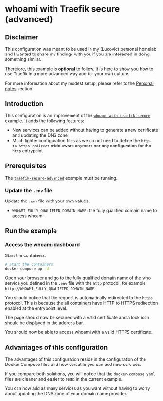 # whoami with Traefik secure (advanced)

## Disclaimer

This configuration was meant to be used in my (Ludovic) personal homelab and I
wanted to share my findings with you if you are interested in doing something
similar.

Therefore, this example is **optional** to follow. It is here to show you how to
use Traefik in a more advanced way and for your own culture.

For more information about my modest setup, please refer to the
[Personal notes](../traefik-secure-advanced/README.md#personal-notes) section.

## Introduction

This configuration is an improvement of the
[`whoami-with-traefik-secure`](../whoami-with-traefik-secure/README.md) example.
It adds the following features:

- New services can be added without having to generate a new certificate and
  updating the DNS zone
- Much lighter configuration files as we do not need to define the
  `http-to-https-redirect` middleware anymore nor any configuration for the
  `http` entrypoint

## Prerequisites

The [`traefik-secure-advanced`](../traefik-secure-advanced/README.md) example
must be running.

### Update the `.env` file

Update the `.env` file with your own values:

- `WHOAMI_FULLY_QUALIFIED_DOMAIN_NAME`: the fully qualified domain name to
  access whoami

## Run the example

### Access the whoami dashboard

Start the containers:

```sh
# Start the containers
docker-compose up -d
```

Open your browser and go to the fully qualified domain name of the who service
you defined in the `.env` file with the `http` protocol, for example
`http://WHOAMI_FULLY_QUALIFIED_DOMAIN_NAME`.

You should notice that the request is automatically redirected to the `https`
protocol. This is because the all containers have HTTP to HTTPS redirection
enabled at the entrypoint level.

The page should now be secured with a valid certificate and a lock icon should
be displayed in the address bar.

You should now be able to access whoami with a valid HTTPS certificate.

## Advantages of this configuration

The advantages of this configuration reside in the configuration of the Docker
Compose files and how versatile you can add new services.

If you compare both solutions, you will notice that the `docker-compose.yaml`
files are cleaner and easier to read in the current example.

You can now add as many services as you want without having to worry about
updating the DNS zone of your domain name provider.
